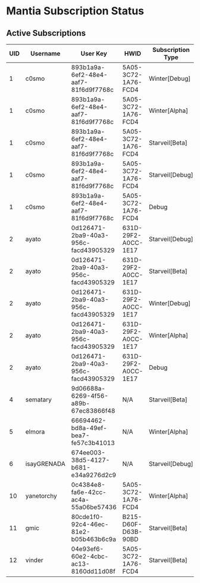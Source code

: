 # Mantia Subscription Status

## Active Subscriptions

| UID | Username | User Key | HWID | Subscription Type | Duration | Remaining Time |
|-----|----------|----------|------|------------------|----------|----------------|
| 1 | c0smo | 893b1a9a-6ef2-48e4-aaf7-81f6d9f7768c | 5A05-3C72-1A76-FCD4 | Winter[Debug] | Permanent | Permanent |
| 1 | c0smo | 893b1a9a-6ef2-48e4-aaf7-81f6d9f7768c | 5A05-3C72-1A76-FCD4 | Winter[Alpha] | Permanent | Permanent |
| 1 | c0smo | 893b1a9a-6ef2-48e4-aaf7-81f6d9f7768c | 5A05-3C72-1A76-FCD4 | Starveil[Beta] | Permanent | Permanent |
| 1 | c0smo | 893b1a9a-6ef2-48e4-aaf7-81f6d9f7768c | 5A05-3C72-1A76-FCD4 | Starveil[Debug] | Permanent | Permanent |
| 1 | c0smo | 893b1a9a-6ef2-48e4-aaf7-81f6d9f7768c | 5A05-3C72-1A76-FCD4 | Debug | Permanent | Permanent |
| 2 | ayato | 0d126471-2ba9-40a3-956c-facd43905329 | 631D-29F2-A0CC-1E17 | Starveil[Debug] | Permanent | Permanent |
| 2 | ayato | 0d126471-2ba9-40a3-956c-facd43905329 | 631D-29F2-A0CC-1E17 | Starveil[Beta] | Permanent | Permanent |
| 2 | ayato | 0d126471-2ba9-40a3-956c-facd43905329 | 631D-29F2-A0CC-1E17 | Winter[Debug] | Permanent | Permanent |
| 2 | ayato | 0d126471-2ba9-40a3-956c-facd43905329 | 631D-29F2-A0CC-1E17 | Winter[Alpha] | Permanent | Permanent |
| 2 | ayato | 0d126471-2ba9-40a3-956c-facd43905329 | 631D-29F2-A0CC-1E17 | Debug | Permanent | Permanent |
| 4 | sematary | 9d06688a-6269-4f56-a89b-67ec83866f48 | N/A | Starveil[Beta] | Permanent | Permanent |
| 5 | elmora | 66694462-bd8a-49ef-bea7-fe57c3b41013 | N/A | Winter[Alpha] | Permanent | Permanent |
| 6 | isayGRENADA | 674ee003-38d5-4127-b681-e34a9276d2c9 | N/A | Starveil[Debug] | Permanent | Permanent |
| 10 | yanetorchy | 0c4384e8-fa6e-42cc-ac4a-55a06be57436 | 5A05-3C72-1A76-FCD4 | Winter[Alpha] | Permanent | Permanent |
| 11 | gmic | 80cde1f0-92c4-46ec-81e2-b05b463b6c9a | B215-D60F-D63B-90BD | Starveil[Beta] | Permanent | Permanent |
| 12 | vinder | 04e93ef6-60e2-4cbc-ac13-8160dd11d08f | 5A05-3C72-1A76-FCD4 | Starveil[Beta] | 7 days | 4 days, 14 hours, 20 minutes |
